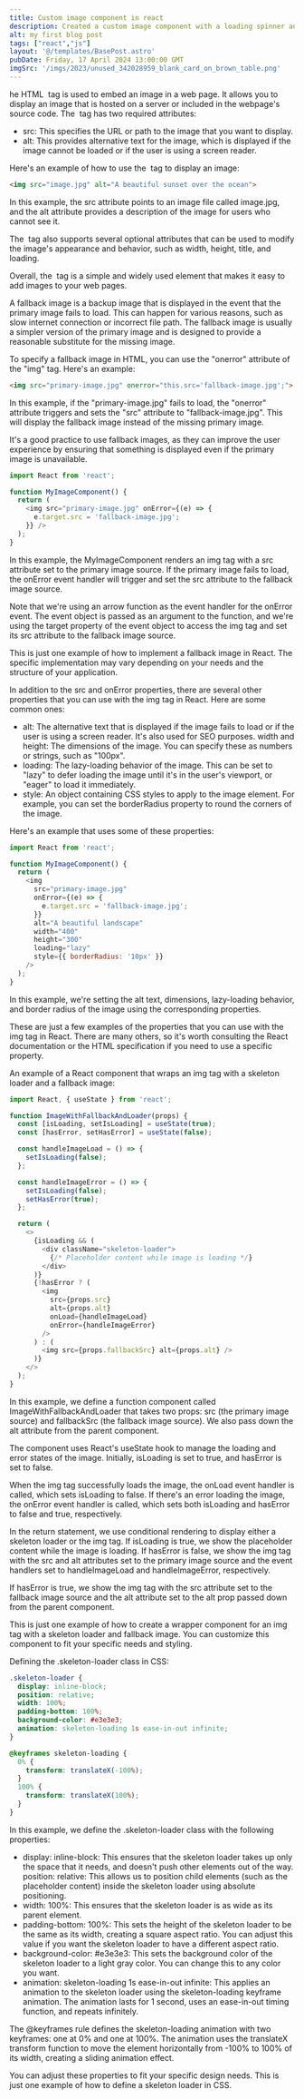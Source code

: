 ```yaml
---
title: Custom image component in react
description: Created a custom image component with a loading spinner and fallback image
alt: my first blog post
tags: ["react","js"]
layout: '@/templates/BasePost.astro'
pubDate: Friday, 17 April 2024 13:00:00 GMT
imgSrc: '/imgs/2023/unused_342028959_blank_card_on_brown_table.png'
---
```



he HTML <img> tag is used to embed an image in a web page. It allows you to display an image that is hosted on a server or included in the webpage's source code. The <img> tag has two required attributes:

* src: This specifies the URL or path to the image that you want to display.
* alt: This provides alternative text for the image, which is displayed if the image cannot be 
loaded or if the user is using a screen reader.

Here's an example of how to use the <img> tag to display an image:

```html
<img src="image.jpg" alt="A beautiful sunset over the ocean">
```


In this example, the src attribute points to an image file called image.jpg, and the alt attribute provides a description of the image for users who cannot see it.

The <img> tag also supports several optional attributes that can be used to modify the image's appearance and behavior, such as width, height, title, and loading.

Overall, the <img> tag is a simple and widely used element that makes it easy to add images to your web pages.  

A fallback image is a backup image that is displayed in the event that the primary image fails to load. This can happen for various reasons, such as slow internet connection or incorrect file path. The fallback image is usually a simpler version of the primary image and is designed to provide a reasonable substitute for the missing image.

To specify a fallback image in HTML, you can use the "onerror" attribute of the "img" tag. Here's an example:

```html
<img src="primary-image.jpg" onerror="this.src='fallback-image.jpg';">
```

In this example, if the "primary-image.jpg" fails to load, the "onerror" attribute triggers and sets the "src" attribute to "fallback-image.jpg". This will display the fallback image instead of the missing primary image.

It's a good practice to use fallback images, as they can improve the user experience by ensuring that something is displayed even if the primary image is unavailable.


```js
import React from 'react';

function MyImageComponent() {
  return (
    <img src="primary-image.jpg" onError={(e) => {
      e.target.src = 'fallback-image.jpg';
    }} />
  );
}
```

In this example, the MyImageComponent renders an img tag with a src attribute set to the primary image source. If the primary image fails to load, the onError event handler will trigger and set the src attribute to the fallback image source.

Note that we're using an arrow function as the event handler for the onError event. The event object is passed as an argument to the function, and we're using the target property of the event object to access the img tag and set its src attribute to the fallback image source.

This is just one example of how to implement a fallback image in React. The specific implementation may vary depending on your needs and the structure of your application.

In addition to the src and onError properties, there are several other properties that you can use with the img tag in React. Here are some common ones:

* alt: The alternative text that is displayed if the image fails to load or if the user is using a screen reader. It's also used for SEO purposes.
width and height: The dimensions of the image. You can specify these as numbers or strings, such as "100px".
* loading: The lazy-loading behavior of the image. This can be set to "lazy" to defer loading the image until it's in the user's viewport, or "eager" to load it immediately.
* style: An object containing CSS styles to apply to the image element. For example, you can set the borderRadius property to round the corners of the image.

Here's an example that uses some of these properties:

```js
import React from 'react';

function MyImageComponent() {
  return (
    <img
      src="primary-image.jpg"
      onError={(e) => {
        e.target.src = 'fallback-image.jpg';
      }}
      alt="A beautiful landscape"
      width="400"
      height="300"
      loading="lazy"
      style={{ borderRadius: '10px' }}
    />
  );
}
```

In this example, we're setting the alt text, dimensions, lazy-loading behavior, and border radius of the image using the corresponding properties.

These are just a few examples of the properties that you can use with the img tag in React. There are many others, so it's worth consulting the React documentation or the HTML specification if you need to use a specific property.

An example of a React component that wraps an img tag with a skeleton loader and a fallback image:

```js
import React, { useState } from 'react';

function ImageWithFallbackAndLoader(props) {
  const [isLoading, setIsLoading] = useState(true);
  const [hasError, setHasError] = useState(false);

  const handleImageLoad = () => {
    setIsLoading(false);
  };

  const handleImageError = () => {
    setIsLoading(false);
    setHasError(true);
  };

  return (
    <>
      {isLoading && (
        <div className="skeleton-loader">
          {/* Placeholder content while image is loading */}
        </div>
      )}
      {!hasError ? (
        <img
          src={props.src}
          alt={props.alt}
          onLoad={handleImageLoad}
          onError={handleImageError}
        />
      ) : (
        <img src={props.fallbackSrc} alt={props.alt} />
      )}
    </>
  );
}
```

In this example, we define a function component called ImageWithFallbackAndLoader that takes two props: src (the primary image source) and fallbackSrc (the fallback image source). We also pass down the alt attribute from the parent component.

The component uses React's useState hook to manage the loading and error states of the image. Initially, isLoading is set to true, and hasError is set to false.

When the img tag successfully loads the image, the onLoad event handler is called, which sets isLoading to false. If there's an error loading the image, the onError event handler is called, which sets both isLoading and hasError to false and true, respectively.

In the return statement, we use conditional rendering to display either a skeleton loader or the img tag. If isLoading is true, we show the placeholder content while the image is loading. If hasError is false, we show the img tag with the src and alt attributes set to the primary image source and the event handlers set to handleImageLoad and handleImageError, respectively.

If hasError is true, we show the img tag with the src attribute set to the fallback image source and the alt attribute set to the alt prop passed down from the parent component.

This is just one example of how to create a wrapper component for an img tag with a skeleton loader and fallback image. You can customize this component to fit your specific needs and styling.

Defining the .skeleton-loader class in CSS:

```css
.skeleton-loader {
  display: inline-block;
  position: relative;
  width: 100%;
  padding-bottom: 100%;
  background-color: #e3e3e3;
  animation: skeleton-loading 1s ease-in-out infinite;
}

@keyframes skeleton-loading {
  0% {
    transform: translateX(-100%);
  }
  100% {
    transform: translateX(100%);
  }
}
```

In this example, we define the .skeleton-loader class with the following properties:

* display: inline-block: This ensures that the skeleton loader takes up only the space that it needs, and doesn't push other elements out of the way.
position: relative: This allows us to position child elements (such as the placeholder content) inside the skeleton loader using absolute positioning.
* width: 100%: This ensures that the skeleton loader is as wide as its parent element.
* padding-bottom: 100%: This sets the height of the skeleton loader to be the same as its width, creating a square aspect ratio. You can adjust this value if you want the skeleton loader to have a different aspect ratio.
* background-color: #e3e3e3: This sets the background color of the skeleton loader to a light gray color. You can change this to any color you want.
* animation: skeleton-loading 1s ease-in-out infinite: This applies an animation to the skeleton loader using the skeleton-loading keyframe animation. The animation lasts for 1 second, uses an ease-in-out timing function, and repeats infinitely.

The @keyframes rule defines the skeleton-loading animation with two keyframes: one at 0% and one at 100%. The animation uses the translateX transform function to move the element horizontally from -100% to 100% of its width, creating a sliding animation effect.

You can adjust these properties to fit your specific design needs. This is just one example of how to define a skeleton loader in CSS.